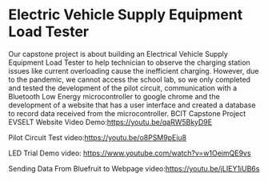 # Electric Vehicle Supply Equipment Load Tester 
Our capstone project is about building an Electrical Vehicle Supply Equipment Load Tester to help technician to observe the charging station issues like current overloading cause the inefficient charging.  However, due to the pandemic, we cannot access the school lab, so we only completed and tested the development of the pilot circuit, communication with a Bluetooth Low Energy microcontroller to google chrome and the development of a website that has a user interface and created a database to record data received from the microcontroller.
BCIT Capstone Project EVSELT Website Video Demo:https://youtu.be/qaRW5BkyD9E

Pilot Circuit Test video:https://youtu.be/o8PSM9pEiu8

LED Trial Demo video: https://www.youtube.com/watch?v=w1OeimQE9vs

Sending Data From Bluefruit to Webpage video:https://youtu.be/jLIEY1iUB6s


